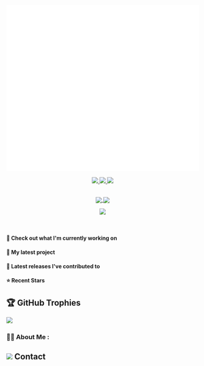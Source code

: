 
<p align="center">
<img src="./github-metrics.svg" /></p>

<div align="center">
  <a href="https://github.com/ashokvarmamatta" target="_blank">
    <img src="https://badges.pufler.dev/visits/ashokvarmamatta/ashokvarmamatta?style=for-the-badge&color=e74c3c&logo=github&label=Spying+Counter">
  </a>
  <a href="https://github.com/ashokvarmamatta" target="_blank">
    <img src="https://badges.pufler.dev/years/ashokvarmamatta/?style=for-the-badge&color=27a4fb&logo=github&label=Account+Age">
  </a>
  <a href="https://github.com/ashokvarmamatta/ashokvarmamatta/commits/main" target="_blank">
    <img src="https://badges.pufler.dev/updated/ashokvarmamatta/ashokvarmamatta?style=for-the-badge&color=f0f6f9&logo=github&label=Update">
  </a>
</div>

<br/>

<p align="center">
<a href="https://github.com/ashes321">
  <img height=200 align="center" src="https://github-readme-stats.vercel.app/api?username=ashokvarmamatta&show_icons=true&theme=vision-friendly-dark&rank_icon=github&include_all_commits=true&count_private=true" />
  <img height=200 align="center" src="https://github-readme-stats.vercel.app/api/top-langs/?username=ashokvarmamatta&show_icons=true&theme=vision-friendly-dark&show_owner=true" />
</a>
</p>


<p align="center">
  <a href="https://skillicons.dev">
    <img src="https://skillicons.dev/icons?i=c,java,kotlin,python,js,androidstudio,visualstudio,vscode,html,materialui,figma,mysql,sqlite,firebase" />
  </a>
</p>


<br/>

#### 👷 Check out what I'm currently working on



#### 🌱 My latest project



#### 🔭 Latest releases I've contributed to


#### ⭐ Recent Stars


## 🏆 GitHub Trophies
![](https://github-profile-trophy.vercel.app/?username=ashokvarmamatta&theme=dark&no-frame=true&no-bg=true&margin-w=4)


### :woman_technologist: About Me :


## <img height=30 src="https://raw.githubusercontent.com/Tarikul-Islam-Anik/Animated-Fluent-Emojis/master/Emojis/People/Technologist.png" /> Contact

